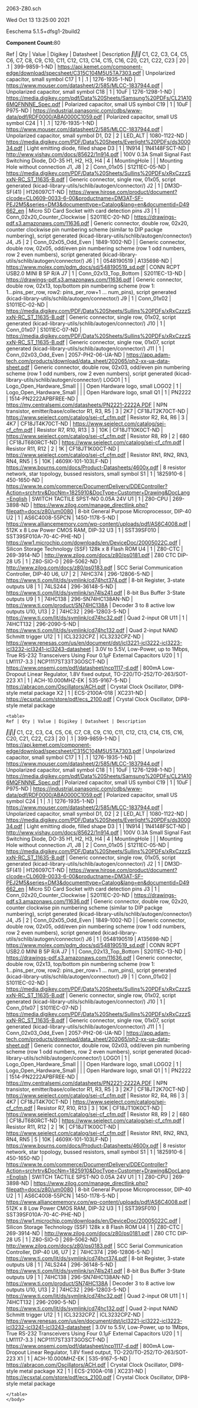
2063-Z80.sch

Wed Oct 13 13:25:00 2021

Eeschema 5.1.5+dfsg1-2build2

<b>Component Count:</b>80


Ref | Qty | Value | Digikey | Datasheet | Description
_______|_______|_______|_______|_______|_______
C1, C2, C3, C4, C5, C6, C7, C8, C9, C10, C11, C12, C13, C14, C15, C16, C20, C21, C22, C23 | 20 | .1 | 399-9859-1-ND‎ | https://api.kemet.com/component-edge/download/specsheet/C315C104M5U5TA7303.pdf | Unpolarized capacitor, small symbol
C17 | 1 | .1 | 1276-1935-1-ND | https://www.mouser.com/datasheet/2/585/MLCC-1837944.pdf | Unpolarized capacitor, small symbol
C18 | 1 | 10uF | 1276-1298-1-ND | https://media.digikey.com/pdf/Data%20Sheets/Samsung%20PDFs/CL21A106MQFNNNE_Spec.pdf | Polarized capacitor, small US symbol
C19 | 1 | 10uF | P975-ND | https://industrial.panasonic.com/cdbs/www-data/pdf/RDF0000/ABA0000C1059.pdf | Polarized capacitor, small US symbol
C24 | 1 | .1 | 1276-1935-1-ND | https://www.mouser.com/datasheet/2/585/MLCC-1837944.pdf | Unpolarized capacitor, small symbol
D1, D2 | 2 | LED_ALT | 1080-1122-ND | https://media.digikey.com/PDF/Data%20Sheets/Everlight%20PDFs/ds300034.pdf | Light emitting diode, filled shape
D3 | 1 | 1N914 | 1N4148FSCT-ND | http://www.vishay.com/docs/85622/1n914.pdf | 100V 0.3A Small Signal Fast Switching Diode, DO-35
H1, H2, H3, H4 | 4 | MountingHole |  |  | Mounting Hole without connection
J1, J8 | 2 | Conn_01x05 | S1211EC-05-ND | https://media.digikey.com/PDF/Data%20Sheets/Sullins%20PDFs/xRxCzzzSxxN-RC_ST_11635-B.pdf | Generic connector, single row, 01x05, script generated (kicad-library-utils/schlib/autogen/connector/)
J2 | 1 | DM3D-SF(41) | H126097CT-ND‎ | https://www.hirose.com/product/document?clcode=CL0609-0033-6-00&productname=DM3AT-SF-PEJ2M5&series=DM3&documenttype=Catalog&lang=en&documentid=D49662_en | Micro SD Card Socket with card detection pins
J3 | 1 | Conn_02x20_Counter_Clockwise | S2011EC-20-ND | https://drawings-pdf.s3.amazonaws.com/11636.pdf | Generic connector, double row, 02x20, counter clockwise pin numbering scheme (similar to DIP packge numbering), script generated (kicad-library-utils/schlib/autogen/connector/)
J4, J5 | 2 | Conn_02x05_Odd_Even | 1849-1002-ND |  | Generic connector, double row, 02x05, odd/even pin numbering scheme (row 1 odd numbers, row 2 even numbers), script generated (kicad-library-utils/schlib/autogen/connector/)
J6 | 1 | 0548190519 | A135698-ND | https://www.molex.com/pdm_docs/sd/548190519_sd.pdf | CONN RCPT USB2.0 MINI B 5P R/A
J7 | 1 | Conn_02x13_Top_Bottom | S2011EC-13-ND | https://drawings-pdf.s3.amazonaws.com/11636.pdf | Generic connector, double row, 02x13, top/bottom pin numbering scheme (row 1: 1...pins_per_row, row2: pins_per_row+1 ... num_pins), script generated (kicad-library-utils/schlib/autogen/connector/)
J9 | 1 | Conn_01x02 | S1011EC-02-ND | https://media.digikey.com/PDF/Data%20Sheets/Sullins%20PDFs/xRxCzzzSxxN-RC_ST_11635-B.pdf | Generic connector, single row, 01x02, script generated (kicad-library-utils/schlib/autogen/connector/)
J10 | 1 | Conn_01x07 | S1011EC-07-ND | https://media.digikey.com/PDF/Data%20Sheets/Sullins%20PDFs/xRxCzzzSxxN-RC_ST_11635-B.pdf | Generic connector, single row, 01x07, script generated (kicad-library-utils/schlib/autogen/connector/)
J11 | 1 | Conn_02x03_Odd_Even | 2057-PH2-06-UA-ND | https://app.adam-tech.com/products/download/data_sheet/202065/ph2-xx-ua-data-sheet.pdf | Generic connector, double row, 02x03, odd/even pin numbering scheme (row 1 odd numbers, row 2 even numbers), script generated (kicad-library-utils/schlib/autogen/connector/)
LOGO1 | 1 | Logo_Open_Hardware_Small |  |  | Open Hardware logo, small
LOGO2 | 1 | Logo_Open_Hardware_Small |  |  | Open Hardware logo, small
Q1 | 1 | PN2222 | 1514-PN2222APBFREE-ND | https://my.centralsemi.com/datasheets/PN2221-2222A.PDF | NPN transistor, emitter/base/collector
R1, R3, R5 | 3 | 2K7 | CF18JT2K70CT-ND | https://www.seielect.com/catalog/sei-cf_cfm.pdf | Resistor
R2, R4, R6 | 3 | 4K7 | CF18JT4K70CT-ND | https://www.seielect.com/catalog/sei-cf_cfm.pdf | Resistor
R7, R10, R13 | 3 | 10K | CF18JT10K0CT-ND | https://www.seielect.com/catalog/sei-cf_cfm.pdf | Resistor
R8, R9 | 2 | 680 | CF18JT680RCT-ND‎ | https://www.seielect.com/catalog/sei-cf_cfm.pdf | Resistor
R11, R12 | 2 | 1K | CF18JT1K00CT-ND‎ | https://www.seielect.com/catalog/sei-cf_cfm.pdf | Resistor
RN1, RN2, RN3, RN4, RN5 | 5 | 10K | 4609X-101-103LF-ND‎ | https://www.bourns.com/docs/Product-Datasheets/4600x.pdf | 8 resistor network, star topology, bussed resistors, small symbol
S1 | 1 | 1825910-6 | 450-1650-ND | https://www.te.com/commerce/DocumentDelivery/DDEController?Action=srchrtrv&DocNm=1825910&DocType=Customer+Drawing&DocLang=English | SWITCH TACTILE SPST-NO 0.05A 24V
U1 | 1 | Z80-CPU | 269-3898-ND | https://www.zilog.com/manage_directlink.php?filepath=docs/z80/um0080 | 8-bit General Purpose Microprocessor, DIP-40
U2 | 1 | AS6C4008-55PCN | 1450-1178-5-ND‎ | https://www.alliancememory.com/wp-content/uploads/pdf/AS6C4008.pdf | 512K x 8 Low Power CMOS RAM, DIP-32
U3 | 1 | SST39SF010 | SST39SF010A-70-4C-PHE-ND‎ | https://ww1.microchip.com/downloads/en/DeviceDoc/20005022C.pdf | Silicon Storage Technology (SSF) 128k x 8 Flash ROM
U4 | 1 | Z80-CTC | 269-3914-ND | http://www.zilog.com/docs/z80/ps0181.pdf | Z80 CTC DIP-28
U5 | 1 | Z80-SIO-0 | 269-5062-ND‎ | http://www.zilog.com/docs/z80/ps0183.pdf | SCC Serial Communication Controller, DIP-40
U6, U7 | 2 | 74HC374 | 296-12806-5-ND | https://www.ti.com/lit/ds/symlink/cd74hct374.pdf | 8-bit Register, 3-state outputs
U8 | 1 | 74LS244 | 296-36148-5-ND | https://www.ti.com/lit/ds/symlink/sn74ls241.pdf | 8-bit Bus Buffer 3-State outputs
U9 | 1 | 74HC138 | 296-SN74HC138AN-ND | https://www.ti.com/product/SN74HC138A | Decoder 3 to 8 active low outputs
U10, U13 | 2 | 74HC32 | 296-12803-5-ND | https://www.ti.com/lit/ds/symlink/cd74hc32.pdf | Quad 2-input OR
U11 | 1 | 74HCT132 | 296-2090-5-ND | https://www.ti.com/lit/ds/symlink/cd74hc132.pdf | Quad 2-input NAND Schmitt trigger
U12 | 1 | ICL3232CPZ | ICL3232CPZ-ND‎ | https://www.renesas.com/us/en/document/dst/icl3221-icl3222-icl3223-icl3232-icl3241-icl3243-datasheet | 3.0V to 5.5V, Low-Power, up to 1Mbps, True RS-232 Transceivers Using Four 0.1μF External Capacitors
U20 | 1 | LM1117-3.3 | NCP1117ST33T3GOSCT-ND | https://www.onsemi.com/pdf/datasheet/ncp1117-d.pdf | 800mA Low-Dropout Linear Regulator, 1.8V fixed output, TO-220/TO-252/TO-263/SOT-223
X1 | 1 | ACH-10.000MHZ-EK | 535-9167-5-ND | https://abracon.com/Oscillators/ACH.pdf | Crystal Clock Oscillator, DIP8-style metal package
X2 | 1 | ECS-2100A-018 | XC231-ND‎ | https://ecsxtal.com/store/pdf/ecs_2100.pdf | Crystal Clock Oscillator, DIP8-style metal package
<!--TABLEROW-->
    <table>
    Ref | Qty | Value | Digikey | Datasheet | Description
_______|_______|_______|_______|_______|_______
C1, C2, C3, C4, C5, C6, C7, C8, C9, C10, C11, C12, C13, C14, C15, C16, C20, C21, C22, C23 | 20 | .1 | 399-9859-1-ND‎ | https://api.kemet.com/component-edge/download/specsheet/C315C104M5U5TA7303.pdf | Unpolarized capacitor, small symbol
C17 | 1 | .1 | 1276-1935-1-ND | https://www.mouser.com/datasheet/2/585/MLCC-1837944.pdf | Unpolarized capacitor, small symbol
C18 | 1 | 10uF | 1276-1298-1-ND | https://media.digikey.com/pdf/Data%20Sheets/Samsung%20PDFs/CL21A106MQFNNNE_Spec.pdf | Polarized capacitor, small US symbol
C19 | 1 | 10uF | P975-ND | https://industrial.panasonic.com/cdbs/www-data/pdf/RDF0000/ABA0000C1059.pdf | Polarized capacitor, small US symbol
C24 | 1 | .1 | 1276-1935-1-ND | https://www.mouser.com/datasheet/2/585/MLCC-1837944.pdf | Unpolarized capacitor, small symbol
D1, D2 | 2 | LED_ALT | 1080-1122-ND | https://media.digikey.com/PDF/Data%20Sheets/Everlight%20PDFs/ds300034.pdf | Light emitting diode, filled shape
D3 | 1 | 1N914 | 1N4148FSCT-ND | http://www.vishay.com/docs/85622/1n914.pdf | 100V 0.3A Small Signal Fast Switching Diode, DO-35
H1, H2, H3, H4 | 4 | MountingHole |  |  | Mounting Hole without connection
J1, J8 | 2 | Conn_01x05 | S1211EC-05-ND | https://media.digikey.com/PDF/Data%20Sheets/Sullins%20PDFs/xRxCzzzSxxN-RC_ST_11635-B.pdf | Generic connector, single row, 01x05, script generated (kicad-library-utils/schlib/autogen/connector/)
J2 | 1 | DM3D-SF(41) | H126097CT-ND‎ | https://www.hirose.com/product/document?clcode=CL0609-0033-6-00&productname=DM3AT-SF-PEJ2M5&series=DM3&documenttype=Catalog&lang=en&documentid=D49662_en | Micro SD Card Socket with card detection pins
J3 | 1 | Conn_02x20_Counter_Clockwise | S2011EC-20-ND | https://drawings-pdf.s3.amazonaws.com/11636.pdf | Generic connector, double row, 02x20, counter clockwise pin numbering scheme (similar to DIP packge numbering), script generated (kicad-library-utils/schlib/autogen/connector/)
J4, J5 | 2 | Conn_02x05_Odd_Even | 1849-1002-ND |  | Generic connector, double row, 02x05, odd/even pin numbering scheme (row 1 odd numbers, row 2 even numbers), script generated (kicad-library-utils/schlib/autogen/connector/)
J6 | 1 | 0548190519 | A135698-ND | https://www.molex.com/pdm_docs/sd/548190519_sd.pdf | CONN RCPT USB2.0 MINI B 5P R/A
J7 | 1 | Conn_02x13_Top_Bottom | S2011EC-13-ND | https://drawings-pdf.s3.amazonaws.com/11636.pdf | Generic connector, double row, 02x13, top/bottom pin numbering scheme (row 1: 1...pins_per_row, row2: pins_per_row+1 ... num_pins), script generated (kicad-library-utils/schlib/autogen/connector/)
J9 | 1 | Conn_01x02 | S1011EC-02-ND | https://media.digikey.com/PDF/Data%20Sheets/Sullins%20PDFs/xRxCzzzSxxN-RC_ST_11635-B.pdf | Generic connector, single row, 01x02, script generated (kicad-library-utils/schlib/autogen/connector/)
J10 | 1 | Conn_01x07 | S1011EC-07-ND | https://media.digikey.com/PDF/Data%20Sheets/Sullins%20PDFs/xRxCzzzSxxN-RC_ST_11635-B.pdf | Generic connector, single row, 01x07, script generated (kicad-library-utils/schlib/autogen/connector/)
J11 | 1 | Conn_02x03_Odd_Even | 2057-PH2-06-UA-ND | https://app.adam-tech.com/products/download/data_sheet/202065/ph2-xx-ua-data-sheet.pdf | Generic connector, double row, 02x03, odd/even pin numbering scheme (row 1 odd numbers, row 2 even numbers), script generated (kicad-library-utils/schlib/autogen/connector/)
LOGO1 | 1 | Logo_Open_Hardware_Small |  |  | Open Hardware logo, small
LOGO2 | 1 | Logo_Open_Hardware_Small |  |  | Open Hardware logo, small
Q1 | 1 | PN2222 | 1514-PN2222APBFREE-ND | https://my.centralsemi.com/datasheets/PN2221-2222A.PDF | NPN transistor, emitter/base/collector
R1, R3, R5 | 3 | 2K7 | CF18JT2K70CT-ND | https://www.seielect.com/catalog/sei-cf_cfm.pdf | Resistor
R2, R4, R6 | 3 | 4K7 | CF18JT4K70CT-ND | https://www.seielect.com/catalog/sei-cf_cfm.pdf | Resistor
R7, R10, R13 | 3 | 10K | CF18JT10K0CT-ND | https://www.seielect.com/catalog/sei-cf_cfm.pdf | Resistor
R8, R9 | 2 | 680 | CF18JT680RCT-ND‎ | https://www.seielect.com/catalog/sei-cf_cfm.pdf | Resistor
R11, R12 | 2 | 1K | CF18JT1K00CT-ND‎ | https://www.seielect.com/catalog/sei-cf_cfm.pdf | Resistor
RN1, RN2, RN3, RN4, RN5 | 5 | 10K | 4609X-101-103LF-ND‎ | https://www.bourns.com/docs/Product-Datasheets/4600x.pdf | 8 resistor network, star topology, bussed resistors, small symbol
S1 | 1 | 1825910-6 | 450-1650-ND | https://www.te.com/commerce/DocumentDelivery/DDEController?Action=srchrtrv&DocNm=1825910&DocType=Customer+Drawing&DocLang=English | SWITCH TACTILE SPST-NO 0.05A 24V
U1 | 1 | Z80-CPU | 269-3898-ND | https://www.zilog.com/manage_directlink.php?filepath=docs/z80/um0080 | 8-bit General Purpose Microprocessor, DIP-40
U2 | 1 | AS6C4008-55PCN | 1450-1178-5-ND‎ | https://www.alliancememory.com/wp-content/uploads/pdf/AS6C4008.pdf | 512K x 8 Low Power CMOS RAM, DIP-32
U3 | 1 | SST39SF010 | SST39SF010A-70-4C-PHE-ND‎ | https://ww1.microchip.com/downloads/en/DeviceDoc/20005022C.pdf | Silicon Storage Technology (SSF) 128k x 8 Flash ROM
U4 | 1 | Z80-CTC | 269-3914-ND | http://www.zilog.com/docs/z80/ps0181.pdf | Z80 CTC DIP-28
U5 | 1 | Z80-SIO-0 | 269-5062-ND‎ | http://www.zilog.com/docs/z80/ps0183.pdf | SCC Serial Communication Controller, DIP-40
U6, U7 | 2 | 74HC374 | 296-12806-5-ND | https://www.ti.com/lit/ds/symlink/cd74hct374.pdf | 8-bit Register, 3-state outputs
U8 | 1 | 74LS244 | 296-36148-5-ND | https://www.ti.com/lit/ds/symlink/sn74ls241.pdf | 8-bit Bus Buffer 3-State outputs
U9 | 1 | 74HC138 | 296-SN74HC138AN-ND | https://www.ti.com/product/SN74HC138A | Decoder 3 to 8 active low outputs
U10, U13 | 2 | 74HC32 | 296-12803-5-ND | https://www.ti.com/lit/ds/symlink/cd74hc32.pdf | Quad 2-input OR
U11 | 1 | 74HCT132 | 296-2090-5-ND | https://www.ti.com/lit/ds/symlink/cd74hc132.pdf | Quad 2-input NAND Schmitt trigger
U12 | 1 | ICL3232CPZ | ICL3232CPZ-ND‎ | https://www.renesas.com/us/en/document/dst/icl3221-icl3222-icl3223-icl3232-icl3241-icl3243-datasheet | 3.0V to 5.5V, Low-Power, up to 1Mbps, True RS-232 Transceivers Using Four 0.1μF External Capacitors
U20 | 1 | LM1117-3.3 | NCP1117ST33T3GOSCT-ND | https://www.onsemi.com/pdf/datasheet/ncp1117-d.pdf | 800mA Low-Dropout Linear Regulator, 1.8V fixed output, TO-220/TO-252/TO-263/SOT-223
X1 | 1 | ACH-10.000MHZ-EK | 535-9167-5-ND | https://abracon.com/Oscillators/ACH.pdf | Crystal Clock Oscillator, DIP8-style metal package
X2 | 1 | ECS-2100A-018 | XC231-ND‎ | https://ecsxtal.com/store/pdf/ecs_2100.pdf | Crystal Clock Oscillator, DIP8-style metal package
<!--TABLEROW-->
    </table>
    </body>
</html>
    
